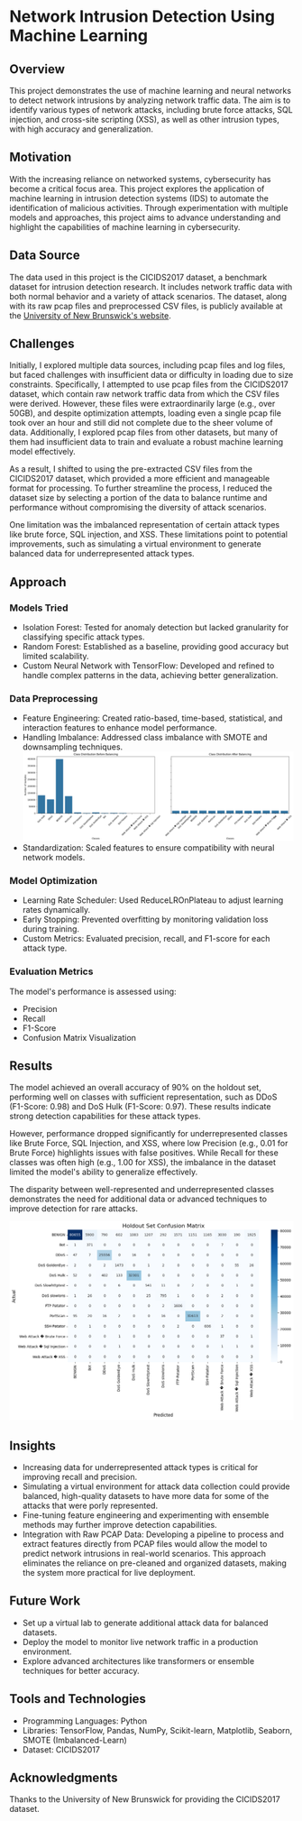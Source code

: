 # Network Intrusion Detection Using Machine Learning

## Overview
This project demonstrates the use of machine learning and neural networks to detect network intrusions by analyzing network traffic data. The aim is to identify various types of network attacks, including brute force attacks, SQL injection, and cross-site scripting (XSS), as well as other intrusion types, with high accuracy and generalization.

## Motivation
With the increasing reliance on networked systems, cybersecurity has become a critical focus area. This project explores the application of machine learning in intrusion detection systems (IDS) to automate the identification of malicious activities. Through experimentation with multiple models and approaches, this project aims to advance understanding and highlight the capabilities of machine learning in cybersecurity.

## Data Source
The data used in this project is the CICIDS2017 dataset, a benchmark dataset for intrusion detection research. It includes network traffic data with both normal behavior and a variety of attack scenarios. The dataset, along with its raw pcap files and preprocessed CSV files, is publicly available at the [University of New Brunswick's website](https://www.unb.ca/cic/datasets/ids-2017.html).

## Challenges
Initially, I explored multiple data sources, including pcap files and log files, but faced challenges with insufficient data or difficulty in loading due to size constraints. Specifically, I attempted to use pcap files from the CICIDS2017 dataset, which contain raw network traffic data from which the CSV files were derived. However, these files were extraordinarily large (e.g., over 50GB), and despite optimization attempts, loading even a single pcap file took over an hour and still did not complete due to the sheer volume of data. Additionally, I explored pcap files from other datasets, but many of them had insufficient data to train and evaluate a robust machine learning model effectively. 

As a result, I shifted to using the pre-extracted CSV files from the CICIDS2017 dataset, which provided a more efficient and manageable format for processing. To further streamline the process, I reduced the dataset size by selecting a portion of the data to balance runtime and performance without compromising the diversity of attack scenarios.

One limitation was the imbalanced representation of certain attack types like brute force, SQL injection, and XSS. These limitations point to potential improvements, such as simulating a virtual environment to generate balanced data for underrepresented attack types.

## Approach

### Models Tried

- Isolation Forest: Tested for anomaly detection but lacked granularity for classifying specific attack types.
- Random Forest: Established as a baseline, providing good accuracy but limited scalability.
- Custom Neural Network with TensorFlow: Developed and refined to handle complex patterns in the data, achieving better generalization.

### Data Preprocessing
- Feature Engineering: Created ratio-based, time-based, statistical, and interaction features to enhance model performance.
- Handling Imbalance: Addressed class imbalance with SMOTE and downsampling techniques.
![Imbalance Chart](https://github.com/kalebhings/Network-Activity-Detection/blob/main/balancingchart.png?raw=true)
- Standardization: Scaled features to ensure compatibility with neural network models.

### Model Optimization
- Learning Rate Scheduler: Used ReduceLROnPlateau to adjust learning rates dynamically.
- Early Stopping: Prevented overfitting by monitoring validation loss during training.
- Custom Metrics: Evaluated precision, recall, and F1-score for each attack type.

### Evaluation Metrics
The model's performance is assessed using:
- Precision
- Recall
- F1-Score
- Confusion Matrix Visualization

## Results
The model achieved an overall accuracy of 90% on the holdout set, performing well on classes with sufficient representation, such as DDoS (F1-Score: 0.98) and DoS Hulk (F1-Score: 0.97). These results indicate strong detection capabilities for these attack types.

However, performance dropped significantly for underrepresented classes like Brute Force, SQL Injection, and XSS, where low Precision (e.g., 0.01 for Brute Force) highlights issues with false positives. While Recall for these classes was often high (e.g., 1.00 for XSS), the imbalance in the dataset limited the model's ability to generalize effectively.

The disparity between well-represented and underrepresented classes demonstrates the need for additional data or advanced techniques to improve detection for rare attacks.

![confusion matrix](https://github.com/kalebhings/Network-Activity-Detection/blob/main/confusionmatrix.png?raw=true)

## Insights
- Increasing data for underrepresented attack types is critical for improving recall and precision.
- Simulating a virtual environment for attack data collection could provide balanced, high-quality datasets to have more data for some of the attacks that were porly represented.
- Fine-tuning feature engineering and experimenting with ensemble methods may further improve detection capabilities.
- Integration with Raw PCAP Data: Developing a pipeline to process and extract features directly from PCAP files would allow the model to predict network intrusions in real-world scenarios. This approach eliminates the reliance on pre-cleaned and organized datasets, making the system more practical for live deployment.

## Future Work
- Set up a virtual lab to generate additional attack data for balanced datasets.
- Deploy the model to monitor live network traffic in a production environment.
- Explore advanced architectures like transformers or ensemble techniques for better accuracy.

## Tools and Technologies
- Programming Languages: Python
- Libraries: TensorFlow, Pandas, NumPy, Scikit-learn, Matplotlib, Seaborn, SMOTE (Imbalanced-Learn)
- Dataset: CICIDS2017

## Acknowledgments
Thanks to the University of New Brunswick for providing the CICIDS2017 dataset.